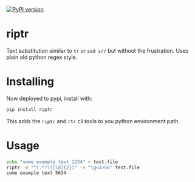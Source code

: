 [![PyPI version](https://img.shields.io/pypi/v/riptr.svg?longCache=true&style=for-the-badge)](https://pypi.org/project/riptr/)

# riptr
Text substitution similar to `tr` or `sed s//` but without the frustration. Uses plain old python regex style.

# Installing
Now deployed to pypi, install with:
```bash
pip install riptr
```
This adds the `riptr` and `rtr` cli tools to you python environment path.

# Usage
```bash
echo "some example text 1234" > test.file
riptr -m "^(.*?)([\d]{2})" -s "\g<1>56" test.file
some example text 5634

```